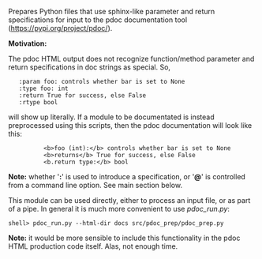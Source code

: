 Prepares Python files that use sphinx-like parameter and return  specifications for input to the pdoc documentation tool (https://pypi.org/project/pdoc/). 

**Motivation:**

The pdoc HTML output does not recognize function/method parameter and return specifications in doc strings as special. So,

       :param foo: controls whether bar is set to None
       :type foo: int
       :return True for success, else False
       :rtype bool


will show up literally. If a module to be documentated is  instead preprocessed using this scripts, then the pdoc  documentation will look like this:
```
          <b>foo (int):</b> controls whether bar is set to None
          <b>returns</b> True for success, else False
          <b.return type:</b> bool
```

**Note:** whether '**:**' is used to introduce a specification, or '**@**' is controlled from a command line option. See main section below.

This module can be used directly, either to process an input file, or as part of a pipe. In general it is much more convenient to use *pdoc_run.py*:

    shell> pdoc_run.py --html-dir docs src/pdoc_prep/pdoc_prep.py

**Note:** it would be more sensible to include this functionality in the pdoc HTML production code itself. Alas, not enough time.
